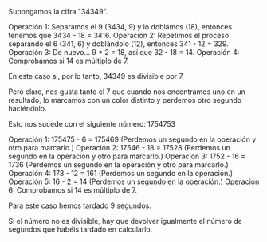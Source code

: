 Supongamos la cifra "34349".

Operación 1: Separamos el 9 (3434, 9) y lo doblamos (18), entonces tenemos que 3434 - 18 = 3416.
Operación 2: Repetimos el proceso separando el 6 (341, 6) y doblándolo (12), entonces 341 - 12 = 329.
Operación 3: De nuevo... 9 * 2 = 18, así que 32 - 18 = 14.
Operación 4: Comprobamos si 14 es múltiplo de 7.

En este caso si, por lo tanto, 34349 es divisible por 7.

Pero claro, nos gusta tanto el 7 que cuando nos encontramos uno en un resultado, lo marcamos con un color distinto y perdemos otro segundo haciéndolo.

Esto nos sucede con el siguiente número: 1754753

Operación 1: 175475 - 6 = 175469 (Perdemos un segundo en la operación y otro para marcarlo.)
Operación 2: 17546 - 18 = 17528 (Perdemos un segundo en la operación y otro para marcarlo.)
Operación 3: 1752 - 16 = 1736 (Perdemos un segundo en la operación y otro para marcarlo.)
Operación 4: 173 - 12 = 161 (Perdemos un segundo en la operación.)
Operación 5: 16 - 2 = 14 (Perdemos un segundo en la operación.)
Operación 6: Comprobamos si 14 es múltiplo de 7.

Para este caso hemos tardado 9 segundos.

Si el número no es divisible, hay que devolver igualmente el número de segundos que habéis tardado en calcularlo.
